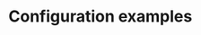 # Configuration examples

[.de]: ../../de/src/configuration-examples.md
[.source]: https://www.linux-tips-and-tricks.de/en/configuration-samples
[.source]: https://linux-tips-and-tricks.de/de/konfigurationsbeispiele
